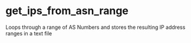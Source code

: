 # get_ips_from_asn_range
Loops through a range of AS Numbers and stores the resulting IP address ranges in a text file
